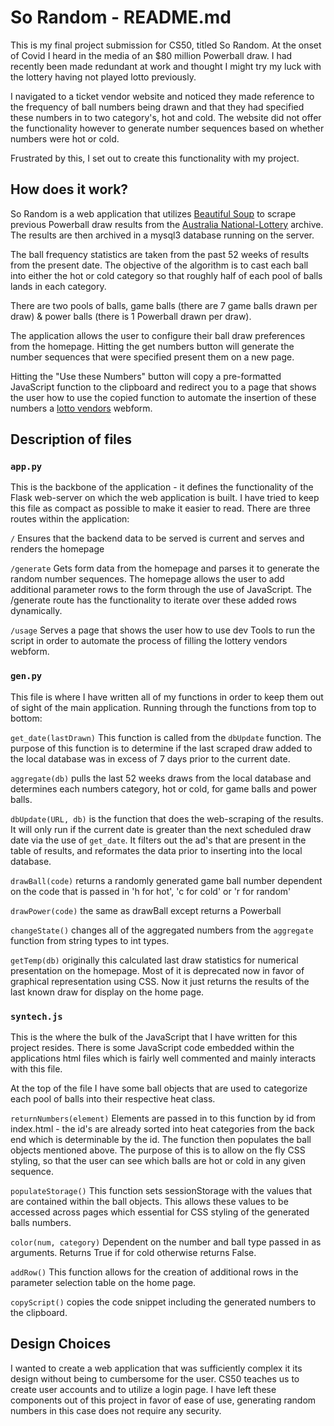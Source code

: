 # So Random - README.md

This is my final project submission for CS50, titled So Random. At the onset of Covid I heard in the media of an $80 million Powerball draw. I had recently been made redundant at work and thought I might try my luck with the lottery having not played lotto previously.

I navigated to a ticket vendor website and noticed they made reference to the frequency of ball numbers being drawn and that they had specified these numbers in to two category's, hot and cold. The website did not offer the functionality however to generate number sequences based on whether numbers were hot or cold.

Frustrated by this, I set out to create this functionality with my project.

## How does it work?

So Random is a web application that utilizes [Beautiful Soup](https://pypi.org/project/beautifulsoup4/) to scrape previous Powerball draw results from the [Australia National-Lottery](https://australia.national-lottery.com/powerball/results-archive-2021) archive. The results are then archived in a mysql3 database running on the server.

The ball frequency statistics are taken from the past 52 weeks of results from the present date. The objective of the algorithm is to cast each ball into either the hot or cold category so that roughly half of each pool of balls lands in each category.

There are two pools of balls, game balls (there are 7 game balls drawn per draw) & power balls (there is 1 Powerball drawn per draw).

The application allows the user to configure their ball draw preferences from the homepage. Hitting the get numbers button will generate the number sequences that were specified present them on a new page.

Hitting the "Use these Numbers" button will copy a pre-formatted JavaScript function to the clipboard and redirect you to a page that shows the user how to use the copied function to automate the insertion of these numbers a [lotto vendors](https://www.ozlotteries.com/powerball) webform.


## Description of files

### `app.py` 
This is the backbone of the application - it defines the functionality of the Flask web-server on which the web application is built. I have tried to keep this file as compact as possible to make it easier to read. There are three routes within the application:

`/` Ensures that the backend data to be served is current and serves and renders the homepage

`/generate` Gets form data from the homepage and parses it to generate the random number sequences. The homepage allows the user to add additional parameter rows to the form through the use of JavaScript. The /generate route has the functionality to iterate over these added rows dynamically.

`/usage` Serves a page that shows the user how to use dev Tools to run the script in order to automate the process of filling the lottery vendors webform.

### `gen.py`
This file is where I have written all of my functions in order to keep them out of sight of the main application. Running through the functions from top to bottom:

`get_date(lastDrawn)` This function is called from the `dbUpdate` function. The purpose of this function is to determine if the last scraped draw added to the local database was in excess of 7 days prior to the current date. 

`aggregate(db)` pulls the last 52 weeks draws from the local database and determines each numbers category, hot or cold, for game balls and power balls.

`dbUpdate(URL, db)` is the function that does the web-scraping of the results. It will only run if the current date is greater than the next scheduled draw date via the use of `get_date`. It filters out the ad's that are present in the table of results, and reformates the data prior to inserting into the local database.

`drawBall(code)` returns a randomly generated game ball number dependent on the code that is passed in 'h for hot', 'c for cold' or 'r for random'

`drawPower(code)` the same as drawBall except returns a Powerball

`changeState()` changes all of the aggregated numbers from the `aggregate` function from string types to int types. 

`getTemp(db)` originally this calculated last draw statistics for numerical presentation on the homepage. Most of it is deprecated now in favor of graphical representation using CSS. Now it just returns the results of the last known draw for display on the home page.


### `syntech.js`
This is the where the bulk of the JavaScript that I have written for this project resides. There is some JavaScript code embedded within the applications html files which is fairly well commented and mainly interacts with this file.

At the top of the file I have some ball objects that are used to categorize each pool of balls into their respective heat class.

`returnNumbers(element)` Elements are passed in to this function by id from index.html - the id's are already sorted into heat categories from the back end which is determinable by the id. The function then populates the ball objects mentioned above. The purpose of this is to allow on the fly CSS styling, so that the user can see which balls are hot or cold in any given sequence.

`populateStorage()` This function sets sessionStorage with the values that are contained within the ball objects. This allows these values to be accessed across pages which essential for CSS styling of the generated balls numbers.

`color(num, category)` Dependent on the number and ball type passed in as arguments. Returns True if for cold otherwise returns False.

`addRow()` This function allows for the creation of additional rows in the parameter selection table on the home page.

`copyScript()` copies the code snippet including the generated numbers to the clipboard.

## Design Choices
I wanted to create a web application that was sufficiently complex it its design without being to cumbersome for the user. CS50 teaches us to create user accounts and to utilize a login page. I have left these components out of this project in favor of ease of use, generating random numbers in this case does not require any security.


